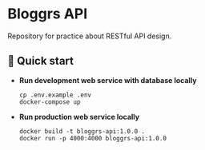 # Bloggrs API

Repository for practice about RESTful API design.

## 🚀 Quick start

- **Run development web service with database locally**

  ```
  cp .env.example .env
  docker-compose up
  ```

- **Run production web service locally**
  ```
  docker build -t bloggrs-api:1.0.0 .
  docker run -p 4000:4000 bloggrs-api:1.0.0
  ```
